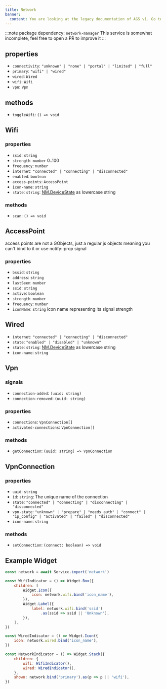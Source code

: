 ```yaml
---
title: Network
banner:
  content: You are looking at the legacy documentation of AGS v1. Go to <a href="https://aylur.github.io/ags/">aylur.github.io/ags</a> for AGS v2.
---
```


:::note
package dependency: `network-manager`
This service is somewhat incomplete, feel free to open a PR to improve it
:::

## properties

* `connectivity`: `"unknown" | "none" | "portal" | "limited" | "full"`
* `primary`: `"wifi" | "wired"`
* `wired`: `Wired`
* `wifi`: `Wifi`
* `vpn`: `Vpn`

## methods

* `toggleWifi`: `() => void`

## Wifi

### properties

* `ssid`: `string`
* `strength`: `number` 0..100
* `frequency`: `number`
* `internet`: `"connected" | "connecting" | "disconnected"`
* `enabled`: `boolean`
* `access-points`: `AccessPoint`
* `icon-name`: `string`
* `state`: `string`: [NM.DeviceState](https://gjs-docs.gnome.org/nm10~1.0/nm.devicestate) as lowercase string

### methods

* `scan`: `() => void`

## AccessPoint

access points are not a GObjects, just a regular js objects
meaning you can't bind to it or use notify::prop signal

### properties

* `bssid`: `string`
* `address`: `string`
* `lastSeen`: `number`
* `ssid`: `string`
* `active`: `boolean`
* `strength`: `number`
* `frequency`: `number`
* `iconName`: `string` icon name representing its signal strength

## Wired

* `internet`: `"connected" | "connecting" | "disconnected"`
* `state`: `"enabled" | "disabled" | "unknown"`
* `state`: `string`: [NM.DeviceState](https://gjs-docs.gnome.org/nm10~1.0/nm.devicestate) as lowercase string
* `icon-name`: `string`

## Vpn

### signals

* `connection-added`: `(uuid: string)`
* `connection-removed`: `(uuid: string)`

### properties

* `connections`: `VpnConnection[]`
* `activated-connections`: `VpnConnection[]`

### methods

* `getConnection`: `(uuid: string) => VpnConnection`

## VpnConnection

### properties

* `uuid`: `string`
* `id`: `string`: The unique name of the connection
* `state`: `"connected" | "connecting" | "disconnecting" | "disconnected"`
* `vpn-state`: `"unknown" | "prepare" | "needs_auth" | "connect" | "ip_config" | "activated" | "failed" | "disconnected"`
* `icon-name`: `string`

### methods

* `setConnection`: `(connect: boolean) => void`

## Example Widget

```js
const network = await Service.import('network')

const WifiIndicator = () => Widget.Box({
    children: [
        Widget.Icon({
            icon: network.wifi.bind('icon_name'),
        }),
        Widget.Label({
            label: network.wifi.bind('ssid')
                .as(ssid => ssid || 'Unknown'),
        }),
    ],
})

const WiredIndicator = () => Widget.Icon({
    icon: network.wired.bind('icon_name'),
})

const NetworkIndicator = () => Widget.Stack({
    children: {
        wifi: WifiIndicator(),
        wired: WiredIndicator(),
    },
    shown: network.bind('primary').as(p => p || 'wifi'),
})
```
